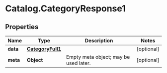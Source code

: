 # Catalog.CategoryResponse1

## Properties
Name | Type | Description | Notes
------------ | ------------- | ------------- | -------------
**data** | [**CategoryFull1**](CategoryFull1.md) |  | [optional] 
**meta** | **Object** | Empty meta object; may be used later. | [optional] 
